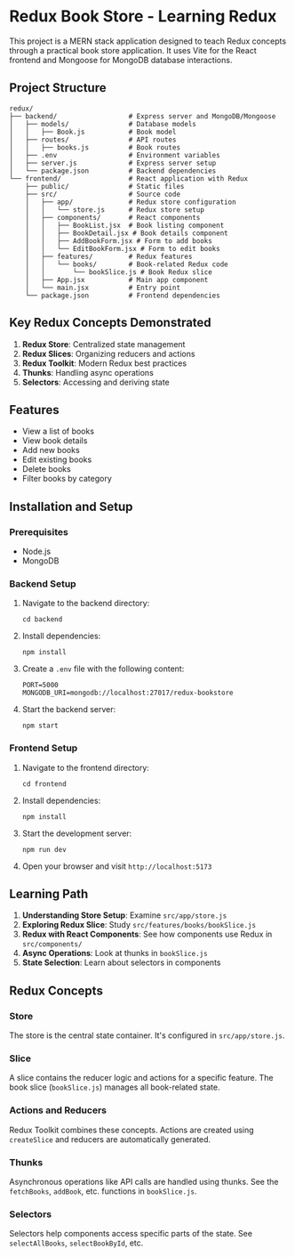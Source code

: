 # Redux Book Store - Learning Redux

This project is a MERN stack application designed to teach Redux concepts through a practical book store application. It uses Vite for the React frontend and Mongoose for MongoDB database interactions.

## Project Structure

```
redux/
├── backend/                  # Express server and MongoDB/Mongoose
│   ├── models/               # Database models
│   │   ├── Book.js           # Book model
│   ├── routes/               # API routes
│   │   ├── books.js          # Book routes
│   ├── .env                  # Environment variables
│   ├── server.js             # Express server setup
│   └── package.json          # Backend dependencies
└── frontend/                 # React application with Redux
    ├── public/               # Static files
    ├── src/                  # Source code
    │   ├── app/              # Redux store configuration
    │   │   └── store.js      # Redux store setup
    │   ├── components/       # React components
    │   │   ├── BookList.jsx  # Book listing component
    │   │   ├── BookDetail.jsx # Book details component
    │   │   ├── AddBookForm.jsx # Form to add books
    │   │   └── EditBookForm.jsx # Form to edit books
    │   ├── features/         # Redux features
    │   │   └── books/        # Book-related Redux code
    │   │       └── bookSlice.js # Book Redux slice
    │   ├── App.jsx           # Main app component
    │   └── main.jsx          # Entry point
    └── package.json          # Frontend dependencies
```

## Key Redux Concepts Demonstrated

1. **Redux Store**: Centralized state management
2. **Redux Slices**: Organizing reducers and actions
3. **Redux Toolkit**: Modern Redux best practices
4. **Thunks**: Handling async operations
5. **Selectors**: Accessing and deriving state

## Features

- View a list of books
- View book details
- Add new books
- Edit existing books
- Delete books
- Filter books by category

## Installation and Setup

### Prerequisites

- Node.js
- MongoDB

### Backend Setup

1. Navigate to the backend directory:
   ```
   cd backend
   ```

2. Install dependencies:
   ```
   npm install
   ```

3. Create a `.env` file with the following content:
   ```
   PORT=5000
   MONGODB_URI=mongodb://localhost:27017/redux-bookstore
   ```

4. Start the backend server:
   ```
   npm start
   ```

### Frontend Setup

1. Navigate to the frontend directory:
   ```
   cd frontend
   ```

2. Install dependencies:
   ```
   npm install
   ```

3. Start the development server:
   ```
   npm run dev
   ```

4. Open your browser and visit `http://localhost:5173`

## Learning Path

1. **Understanding Store Setup**: Examine `src/app/store.js`
2. **Exploring Redux Slice**: Study `src/features/books/bookSlice.js`
3. **Redux with React Components**: See how components use Redux in `src/components/`
4. **Async Operations**: Look at thunks in `bookSlice.js`
5. **State Selection**: Learn about selectors in components

## Redux Concepts

### Store

The store is the central state container. It's configured in `src/app/store.js`.

### Slice

A slice contains the reducer logic and actions for a specific feature. The book slice (`bookSlice.js`) manages all book-related state.

### Actions and Reducers

Redux Toolkit combines these concepts. Actions are created using `createSlice` and reducers are automatically generated.

### Thunks

Asynchronous operations like API calls are handled using thunks. See the `fetchBooks`, `addBook`, etc. functions in `bookSlice.js`.

### Selectors

Selectors help components access specific parts of the state. See `selectAllBooks`, `selectBookById`, etc.
